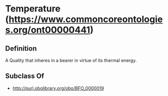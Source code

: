 # Temperature (https://www.commoncoreontologies.org/ont00000441)

## Definition
A Quality that inheres in a bearer in virtue of its thermal energy.

## Subclass Of
- http://purl.obolibrary.org/obo/BFO_0000019

